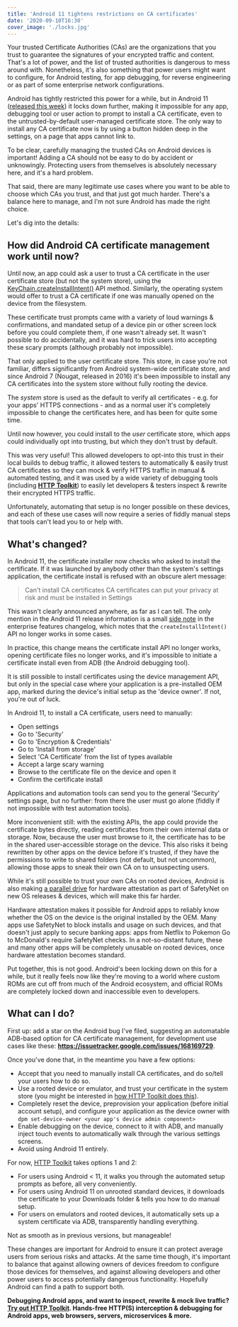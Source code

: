 ```yaml
---
title: 'Android 11 tightens restrictions on CA certificates'
date: '2020-09-10T16:30'
cover_image: './locks.jpg'
---
```


Your trusted Certificate Authorities (CAs) are the organizations that you trust to guarantee the signatures of your encrypted traffic and content. That's a lot of power, and the list of trusted authorities is dangerous to mess around with. Nonetheless, it's also something that power users might want to configure, for Android testing, for app debugging, for reverse engineering or as part of some enterprise network configurations.

Android has tightly restricted this power for a while, but in Android 11 ([released this week](https://developer.android.com/about/versions/11)) it locks down further, making it impossible for any app, debugging tool or user action to prompt to install a CA certificate, even to the untrusted-by-default user-managed certificate store. The only way to install any CA certificate now is by using a button hidden deep in the settings, on a page that apps cannot link to.

To be clear, carefully managing the trusted CAs on Android devices is important! Adding a CA should not be easy to do by accident or unknowingly. Protecting users from themselves is absolutely necessary here, and it's a hard problem.

That said, there are many legitimate use cases where you want to be able to choose which CAs you trust, and that just got much harder. There's a balance here to manage, and I'm not sure Android has made the right choice.

Let's dig into the details:

## How did Android CA certificate management work until now?

Until now, an app could ask a user to trust a CA certificate in the user certificate store (but not the system store), using the [KeyChain.createInstallIntent()](https://developer.android.com/reference/android/security/KeyChain#createInstallIntent) API method. Similarly, the operating system would offer to trust a CA certificate if one was manually opened on the device from the filesystem.

These certificate trust prompts came with a variety of loud warnings & confirmations, and mandated setup of a device pin or other screen lock before you could complete them, if one wasn't already set. It wasn't possible to do accidentally, and it was hard to trick users into accepting these scary prompts (although probably not impossible).

That only applied to the user certificate store. This store, in case you're not familiar, differs significantly from Android system-wide certificate store, and since Android 7 (Nougat, released in 2016) it's been impossible to install any CA certificates into the system store without fully rooting the device.

The _system_ store is used as the default to verify all certificates - e.g. for your apps' HTTPS connections - and as a normal user it's completely impossible to change the certificates here, and has been for quite some time.

Until now however, you could install to the _user_ certificate store, which apps could individually opt into trusting, but which they don't trust by default.

This was very useful! This allowed developers to opt-into this trust in their local builds to debug traffic, it allowed testers to automatically & easily trust CA certificates so they can mock & verify HTTPS traffic in manual & automated testing, and it was used by a wide variety of debugging tools (including **[HTTP Toolkit](/android/)**) to easily let developers & testers inspect & rewrite their encrypted HTTPS traffic.

Unfortunately, automating that setup is no longer possible on these devices, and each of these use cases will now require a series of fiddly manual steps that tools can't lead you to or help with.

## What's changed?

In Android 11, the certificate installer now checks who asked to install the certificate. If it was launched by anybody other than the system's settings application, the certificate install is refused with an obscure alert message:

> Can't install CA certificates
> CA certificates can put your privacy at risk and must be installed in Settings

This wasn't clearly announced anywhere, as far as I can tell. The only mention in the Android 11 release information is a small [side note](https://developer.android.com/work/versions/android-11#other) in the enterprise features changelog, which notes that the `createInstallIntent()` API no longer works in some cases.

In practice, this change means the certificate install API no longer works, opening certificate files no longer works, and it's impossible to initiate a certificate install even from ADB (the Android debugging tool).

It is still possible to install certificates using the device management API, but only in the special case where your application is a pre-installed OEM app, marked during the device's initial setup as the 'device owner'. If not, you're out of luck.

In Android 11, to install a CA certificate, users need to manually:

* Open settings
* Go to 'Security'
* Go to 'Encryption & Credentials'
* Go to 'Install from storage'
* Select 'CA Certificate' from the list of types available
* Accept a large scary warning
* Browse to the certificate file on the device and open it
* Confirm the certificate install

Applications and automation tools can send you to the general 'Security' settings page, but no further: from there the user must go alone (fiddly if not impossible with test automation tools).

More inconvenient still: with the existing APIs, the app could provide the certificate bytes directly, reading certificates from their own internal data or storage. Now, because the user must browse to it, the certificate has to be in the shared user-accessible storage on the device. This also risks it being rewritten by other apps on the device before it's trusted, if they have the permissions to write to shared folders (not default, but not uncommon), allowing those apps to sneak their own CA on to unsuspecting users.

While it's still possible to trust your own CAs on rooted devices, Android is also making [a parallel drive](https://www.xda-developers.com/safetynet-hardware-attestation-hide-root-magisk/) for hardware attestation as part of SafetyNet on new OS releases & devices, which will make this far harder.

Hardware attestation makes it possible for Android apps to reliably know whether the OS on the device is the original installed by the OEM. Many apps use SafetyNet to block installs and usage on such devices, and that doesn't just apply to secure banking apps: apps from Netflix to Pokemon Go to McDonald's require SafetyNet checks. In a not-so-distant future, these and many other apps will be completely unusable on rooted devices, once hardware attestation becomes standard.

Put together, this is not good. Android's been locking down on this for a while, but it really feels now like they're moving to a world where custom ROMs are cut off from much of the Android ecosystem, and official ROMs are completely locked down and inaccessible even to developers.

## What can I do?

First up: add a star on the Android bug I've filed, suggesting an automatable ADB-based option for CA certificate management, for development use cases like these: **https://issuetracker.google.com/issues/168169729**.

Once you've done that, in the meantime you have a few options:

* Accept that you need to manually install CA certificates, and do so/tell your users how to do so.
* Use a rooted device or emulator, and trust your certificate in the system store (you might be interested in [how HTTP Toolkit does this](https://httptoolkit.tech/docs/guides/android/#adb-interception)).
* Completely reset the device, preprovision your application (before initial account setup), and configure your application as the device owner with `dpm set-device-owner <your app's device admin component>`
* Enable debugging on the device, connect to it with ADB, and manually inject touch events to automatically walk through the various settings screens.
* Avoid using Android 11 entirely.

For now, [HTTP Toolkit](/android/) takes options 1 and 2:

* For users using Android < 11, it walks you through the automated setup prompts as before, all very conveniently.
* For users using Android 11 on unrooted standard devices, it downloads the certificate to your Downloads folder & tells you how to do manual setup.
* For users on emulators and rooted devices, it automatically sets up a system certificate via ADB, transparently handling everything.

Not as smooth as in previous versions, but manageable!

These changes are important for Android to ensure it can protect average users from serious risks and attacks. At the same time though, it's important to balance that against allowing owners of devices freedom to configure those devices for themselves, and against allowing developers and other power users to access potentially dangerous functionality. Hopefully Android can find a path to support both.

**Debugging Android apps, and want to inspect, rewrite & mock live traffic? [Try out HTTP Toolkit](https://httptoolkit.tech/android/). Hands-free HTTP(S) interception & debugging for Android apps, web browsers, servers, microservices & more.**